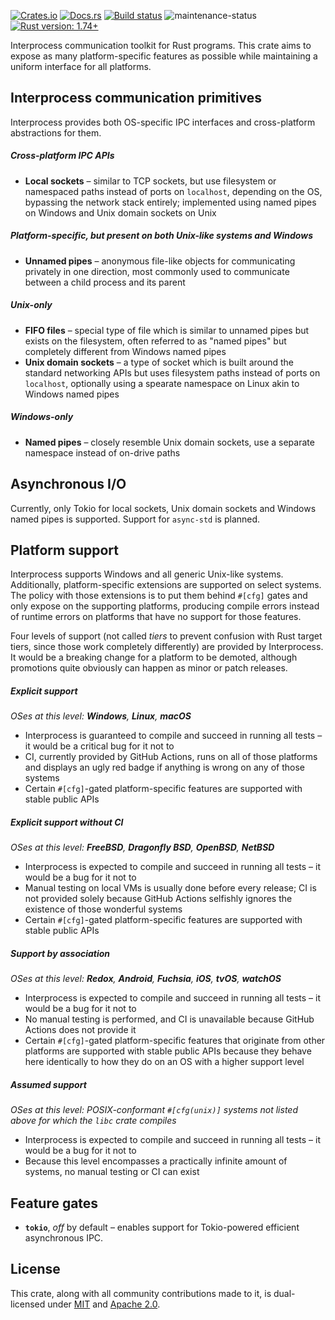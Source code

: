 [![Crates.io](https://img.shields.io/crates/v/interprocess)](https://crates.io/crates/interprocess "Interprocess on Crates.io")
[![Docs.rs](https://img.shields.io/badge/documentation-docs.rs-informational)](https://docs.rs/interprocess "interprocess on Docs.rs")
[![Build status](https://github.com/kotauskas/interprocess/actions/workflows/checks_and_tests.yml/badge.svg)](https://github.com/kotauskas/interprocess/actions/workflows/checks_and_tests.yml)
![maintenance-status](https://img.shields.io/badge/maintenance-actively%20developed-brightgreen)
[![Rust version: 1.74+](https://img.shields.io/badge/rust%20version-1.74+-orange)][blogpost]

Interprocess communication toolkit for Rust programs. This crate aims to expose as many
platform-specific features as possible while maintaining a uniform interface for all platforms.

## Interprocess communication primitives
Interprocess provides both OS-specific IPC interfaces and cross-platform abstractions for them.

##### Cross-platform IPC APIs
-	**Local sockets** – similar to TCP sockets, but use filesystem or namespaced paths instead of
ports on `localhost`, depending on the OS, bypassing the network stack entirely; implemented using
named pipes on Windows and Unix domain sockets on Unix

##### Platform-specific, but present on both Unix-like systems and Windows
-	**Unnamed pipes** – anonymous file-like objects for communicating privately in one direction, most
commonly used to communicate between a child process and its parent

##### Unix-only
-	**FIFO files** – special type of file which is similar to unnamed pipes but exists on the
filesystem, often referred to as "named pipes" but completely different from Windows named pipes
-	**Unix domain sockets** – a type of socket which is built around the standard networking APIs but
uses filesystem paths instead of ports on `localhost`, optionally using a spearate namespace on
Linux akin to Windows named pipes

##### Windows-only
-	**Named pipes** – closely resemble Unix domain sockets, use a separate namespace instead of
	on-drive paths

## Asynchronous I/O
Currently, only Tokio for local sockets, Unix domain sockets and Windows named pipes is supported.
Support for `async-std` is planned.

## Platform support
Interprocess supports Windows and all generic Unix-like systems. Additionally, platform-specific
extensions are supported on select systems. The policy with those extensions is to put them behind
`#[cfg]` gates and only expose on the supporting platforms, producing compile errors instead of
runtime errors on platforms that have no support for those features.

Four levels of support (not called *tiers* to prevent confusion with Rust target tiers, since those
work completely differently) are provided by Interprocess. It would be a breaking change for a
platform to be demoted, although promotions quite obviously can happen as minor or patch releases.

##### Explicit support
*OSes at this level: **Windows**, **Linux**, **macOS***

-	Interprocess is guaranteed to compile and succeed in running all tests – it would be a critical
	bug for it not to
-	CI, currently provided by GitHub Actions, runs on all of those platforms and displays an ugly red
badge if anything is wrong on any of those systems
-	Certain `#[cfg]`-gated platform-specific features are supported with stable public APIs

##### Explicit support without CI
*OSes at this level: **FreeBSD**, **Dragonfly BSD**, **OpenBSD**, **NetBSD***

-	Interprocess is expected to compile and succeed in running all tests – it would be a bug for it
	not to
-	Manual testing on local VMs is usually done before every release; CI is not provided solely
	because GitHub Actions selfishly ignores the existence of those wonderful systems
-	Certain `#[cfg]`-gated platform-specific features are supported with stable public APIs

##### Support by association
*OSes at this level: **Redox**, **Android**, **Fuchsia**, **iOS**, **tvOS**, **watchOS***

-	Interprocess is expected to compile and succeed in running all tests – it would be a bug for it not to
-	No manual testing is performed, and CI is unavailable because GitHub Actions does not provide it
-	Certain `#[cfg]`-gated platform-specific features that originate from other platforms are
	supported with stable public APIs because they behave here identically to how they do on an OS with
	a higher support level

##### Assumed support
*OSes at this level: POSIX-conformant `#[cfg(unix)]` systems not listed above for which the `libc` crate compiles*

-	Interprocess is expected to compile and succeed in running all tests – it would be a bug for it
	not to
-	Because this level encompasses a practically infinite amount of systems, no manual testing or CI
	can exist

## Feature gates
-	**`tokio`**, *off* by default – enables support for Tokio-powered efficient asynchronous IPC.

## License
This crate, along with all community contributions made to it, is dual-licensed under [MIT] and
[Apache 2.0].

[MIT]: https://choosealicense.com/licenses/mit/
[Apache 2.0]: https://choosealicense.com/licenses/apache-2.0/
[blogpost]: https://blog.rust-lang.org/2023/11/16/Rust-1.74.0.html
